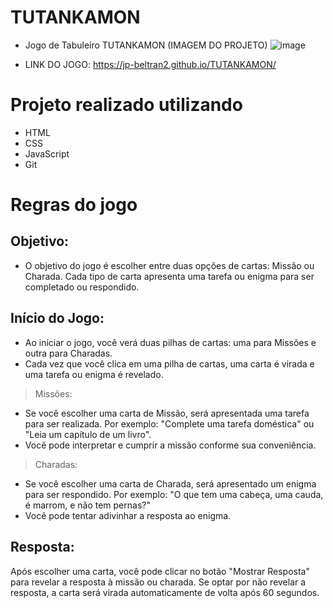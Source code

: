 # TUTANKAMON
- Jogo de Tabuleiro TUTANKAMON (IMAGEM DO PROJETO)
![image](https://github.com/jp-beltran2/TUTANKAMON/assets/162592110/b3e2f9a9-da73-4c45-b40b-cfe414bfe42b)


- LINK DO JOGO: https://jp-beltran2.github.io/TUTANKAMON/

# Projeto realizado utilizando
- HTML
- CSS
- JavaScript
- Git

# Regras do jogo
## Objetivo:
- O objetivo do jogo é escolher entre duas opções de cartas: Missão ou Charada. Cada tipo de carta apresenta uma tarefa ou enigma para ser completado ou respondido.

## Início do Jogo:
- Ao iniciar o jogo, você verá duas pilhas de cartas: uma para Missões e outra para Charadas.
- Cada vez que você clica em uma pilha de cartas, uma carta é virada e uma tarefa ou enigma é revelado.
> Missões:
- Se você escolher uma carta de Missão, será apresentada uma tarefa para ser realizada. Por exemplo: "Complete uma tarefa doméstica" ou "Leia um capítulo de um livro".
- Você pode interpretar e cumprir a missão conforme sua conveniência.
> Charadas:
- Se você escolher uma carta de Charada, será apresentado um enigma para ser respondido. Por exemplo: "O que tem uma cabeça, uma cauda, é marrom, e não tem pernas?"
- Você pode tentar adivinhar a resposta ao enigma.

## Resposta:
Após escolher uma carta, você pode clicar no botão "Mostrar Resposta" para revelar a resposta à missão ou charada.
Se optar por não revelar a resposta, a carta será virada automaticamente de volta após 60 segundos.
